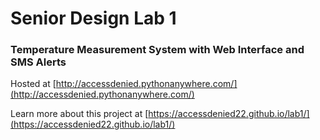 # Senior Design Lab 1

### Temperature Measurement System with Web Interface and SMS Alerts

Hosted at [http://accessdenied.pythonanywhere.com/](http://accessdenied.pythonanywhere.com/)

Learn more about this project at [https://accessdenied22.github.io/lab1/](https://accessdenied22.github.io/lab1/)
